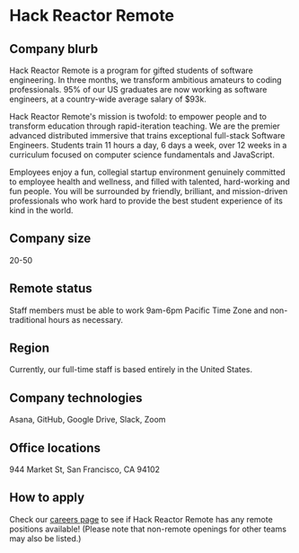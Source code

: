 # Hack Reactor Remote

## Company blurb

Hack Reactor Remote is a program for gifted students of software engineering.
In three months, we transform ambitious amateurs to coding professionals.
95% of our US graduates are now working as software engineers, at a
country-wide average salary of $93k.

Hack Reactor Remote's mission is twofold: to empower people and to transform
education through rapid-iteration teaching. We are the premier advanced
distributed immersive that trains exceptional full-stack Software Engineers.
Students train 11 hours a day, 6 days a week, over 12 weeks in a curriculum
focused on computer science fundamentals and JavaScript.

Employees enjoy a fun, collegial startup environment genuinely committed to
employee health and wellness, and filled with talented, hard-working and fun
people. You will be surrounded by friendly, brilliant, and mission-driven
professionals who work hard to provide the best student experience of its
kind in the world.

## Company size

20-50

## Remote status

Staff members must be able to work 9am-6pm Pacific Time Zone and
non-traditional hours as necessary.

## Region

Currently, our full-time staff is based entirely in the United States.

## Company technologies

Asana, GitHub, Google Drive, Slack, Zoom

## Office locations

944 Market St, San Francisco, CA 94102

## How to apply

Check our [careers page](http://www.hackreactor.com/careers) to see if Hack
Reactor Remote has any remote positions available! (Please note that non-remote
openings for other teams may also be listed.)
